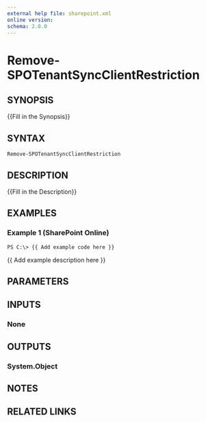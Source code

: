 ```yaml
---
external help file: sharepoint.xml
online version: 
schema: 2.0.0
---
```


# Remove-SPOTenantSyncClientRestriction

## SYNOPSIS
{{Fill in the Synopsis}}

## SYNTAX

```
Remove-SPOTenantSyncClientRestriction
```

## DESCRIPTION
{{Fill in the Description}}

## EXAMPLES

### Example 1 (SharePoint Online)
```
PS C:\> {{ Add example code here }}
```

{{ Add example description here }}

## PARAMETERS

## INPUTS

### None

## OUTPUTS

### System.Object

## NOTES

## RELATED LINKS

